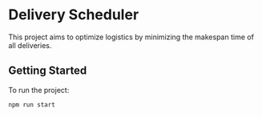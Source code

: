 # Delivery Scheduler 

This project aims to optimize logistics by minimizing the makespan time of all deliveries.

## Getting Started

To run the project:

```shell
npm run start
